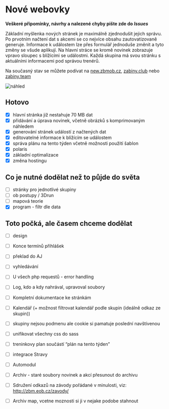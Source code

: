# Nové webovky
**Veškeré připomínky, návrhy a nalezené chyby pište zde do _Issues_**  

Základní myšlenka nových stránek je maximálně zjednodušit jejich správu. Po prvotním načtení dat s akcemi se co nejvíce obsahu zautovatizovaně generuje. Informace k událostem lze přes formulář jednoduše změnit a tyto změny se všude aplikují. Na hlavní stráce se kromě novinek zobrazuje vpravo sloupec s blížícími se událostmi. Každá skupina má svou stránku s aktuálními informacemi pod správou trenérů.

Na současný stav se můžete podívat na [new.zbmob.cz](https://new.zbmob.cz), [zabiny.club](https://zabiny.club) nebo [zabiny.team](https://zabiny.team)  

![náhled](https://zabiny.club/zabiny.png)

## Hotovo
- [x] hlavní stránka již nestahuje 70 MB dat
- [x] přidávání a úprava novinek, včetně obrázků s komprimovaným náhledem
- [x] generování stránek událostí z načtených dat
- [x] editovatelné informace k blížícím se událostem
- [x] správa plánu na tento týden včetně možnosti použití šablon
- [x] polaris
- [x] základní optimalizace
- [x] změna hostingu
## Co je nutné dodělat než to půjde do světa
- [ ] stránky pro jednotlivé skupiny
- [ ] ob postupy / 3Drun
- [ ] mapová teorie
- [x] program - filtr dle data
## Toto počká, ale časem chceme dodělat
- [ ] design
- [ ] Konce termínů přihlášek
- [ ] překlad do AJ
- [ ] vyhledávání
- [ ] U všech php requestů - error handling 
- [ ] Log, kdo a kdy nahrával, upravoval soubory 
- [ ] Kompletní dokumentace ke stránkám 
- [ ] Kalendář (+ možnost filtrovat kalendář podle skupin (ideálně odkaz ze skupin))
- [ ] skupiny nejsou podmenu ale cookie si pamatuje poslední navštívenou
- [ ] unifikovat všechny css do sass
- [ ] treninkovy plan součástí “plán na tento týden”
- [ ] integrace Stravy
- [ ] Automodul
- [ ] Archiv - staré soubory novinek a akcí přesunout do archivu
- [ ] Sdružení odkazů na závody pořádané v minulosti, viz: http://zbm.eob.cz/zavody/
- [ ] Archiv map, vcetne moznosti si ji v nejake podobe stahnout



